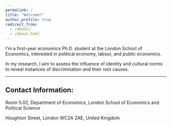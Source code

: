```yaml
---
permalink: /
title: "Welcome!"
author_profile: true
redirect_from: 
  - /about/
  - /about.html
---
```


I'm a first-year economics Ph.D. student at the London School of Economics, interested in political economy, labour, and public economics.

In my research, I aim to assess the influence of identity and cultural norms to reveal instances of discrimination and their root causes. 

---

## Contact Information:
Room 5.02, Department of Economics, London School of Economics and Political Science

Houghton Street, London WC2A 2AE, United Kingdom

